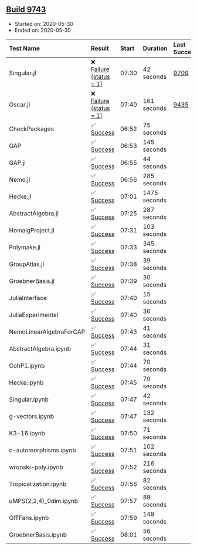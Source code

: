 ## [Build 9743](https://oscarci.mathematik.uni-kl.de/job/oscar/9743/)

* Started on: 2020-05-30
* Ended on: 2020-05-30

| Test Name    | Result | Start | Duration | Last Success | First Failure |
|:-------------|:-------|:------|:---------|:-------------|:--------------|
| Singular.jl | ❌ [Failure (status = 1)](https://oscarci.mathematik.uni-kl.de/job/oscar/9743/artifact/logs/build-9743/Singular.jl.log) | 07:30 | 42 seconds | [9709](https://oscarci.mathematik.uni-kl.de/job/oscar/9709/) | [9710](https://oscarci.mathematik.uni-kl.de/job/oscar/9710/) |
| Oscar.jl | ❌ [Failure (status = 1)](https://oscarci.mathematik.uni-kl.de/job/oscar/9743/artifact/logs/build-9743/Oscar.jl.log) | 07:40 | 161 seconds | [9435](https://oscarci.mathematik.uni-kl.de/job/oscar/9435/) | [9436](https://oscarci.mathematik.uni-kl.de/job/oscar/9436/) |
| CheckPackages | ✅ [Success](https://oscarci.mathematik.uni-kl.de/job/oscar/9743/artifact/logs/build-9743/CheckPackages.log) | 06:52 | 75 seconds |  |  |
| GAP | ✅ [Success](https://oscarci.mathematik.uni-kl.de/job/oscar/9743/artifact/logs/build-9743/GAP.log) | 06:53 | 145 seconds |  |  |
| GAP.jl | ✅ [Success](https://oscarci.mathematik.uni-kl.de/job/oscar/9743/artifact/logs/build-9743/GAP.jl.log) | 06:55 | 44 seconds |  |  |
| Nemo.jl | ✅ [Success](https://oscarci.mathematik.uni-kl.de/job/oscar/9743/artifact/logs/build-9743/Nemo.jl.log) | 06:56 | 285 seconds |  |  |
| Hecke.jl | ✅ [Success](https://oscarci.mathematik.uni-kl.de/job/oscar/9743/artifact/logs/build-9743/Hecke.jl.log) | 07:01 | 1475 seconds |  |  |
| AbstractAlgebra.jl | ✅ [Success](https://oscarci.mathematik.uni-kl.de/job/oscar/9743/artifact/logs/build-9743/AbstractAlgebra.jl.log) | 07:25 | 287 seconds |  |  |
| HomalgProject.jl | ✅ [Success](https://oscarci.mathematik.uni-kl.de/job/oscar/9743/artifact/logs/build-9743/HomalgProject.jl.log) | 07:31 | 103 seconds |  |  |
| Polymake.jl | ✅ [Success](https://oscarci.mathematik.uni-kl.de/job/oscar/9743/artifact/logs/build-9743/Polymake.jl.log) | 07:33 | 345 seconds |  |  |
| GroupAtlas.jl | ✅ [Success](https://oscarci.mathematik.uni-kl.de/job/oscar/9743/artifact/logs/build-9743/GroupAtlas.jl.log) | 07:38 | 39 seconds |  |  |
| GroebnerBasis.jl | ✅ [Success](https://oscarci.mathematik.uni-kl.de/job/oscar/9743/artifact/logs/build-9743/GroebnerBasis.jl.log) | 07:39 | 30 seconds |  |  |
| JuliaInterface | ✅ [Success](https://oscarci.mathematik.uni-kl.de/job/oscar/9743/artifact/logs/build-9743/JuliaInterface.log) | 07:40 | 15 seconds |  |  |
| JuliaExperimental | ✅ [Success](https://oscarci.mathematik.uni-kl.de/job/oscar/9743/artifact/logs/build-9743/JuliaExperimental.log) | 07:40 | 36 seconds |  |  |
| NemoLinearAlgebraForCAP | ✅ [Success](https://oscarci.mathematik.uni-kl.de/job/oscar/9743/artifact/logs/build-9743/NemoLinearAlgebraForCAP.log) | 07:43 | 41 seconds |  |  |
| AbstractAlgebra.ipynb | ✅ [Success](https://oscarci.mathematik.uni-kl.de/job/oscar/9743/artifact/logs/build-9743/AbstractAlgebra.ipynb.log) | 07:44 | 31 seconds |  |  |
| CohP1.ipynb | ✅ [Success](https://oscarci.mathematik.uni-kl.de/job/oscar/9743/artifact/logs/build-9743/CohP1.ipynb.log) | 07:44 | 70 seconds |  |  |
| Hecke.ipynb | ✅ [Success](https://oscarci.mathematik.uni-kl.de/job/oscar/9743/artifact/logs/build-9743/Hecke.ipynb.log) | 07:45 | 70 seconds |  |  |
| Singular.ipynb | ✅ [Success](https://oscarci.mathematik.uni-kl.de/job/oscar/9743/artifact/logs/build-9743/Singular.ipynb.log) | 07:47 | 42 seconds |  |  |
| g-vectors.ipynb | ✅ [Success](https://oscarci.mathematik.uni-kl.de/job/oscar/9743/artifact/logs/build-9743/g-vectors.ipynb.log) | 07:47 | 132 seconds |  |  |
| K3-16.ipynb | ✅ [Success](https://oscarci.mathematik.uni-kl.de/job/oscar/9743/artifact/logs/build-9743/K3-16.ipynb.log) | 07:50 | 71 seconds |  |  |
| c-automorphisms.ipynb | ✅ [Success](https://oscarci.mathematik.uni-kl.de/job/oscar/9743/artifact/logs/build-9743/c-automorphisms.ipynb.log) | 07:51 | 102 seconds |  |  |
| wronski-poly.ipynb | ✅ [Success](https://oscarci.mathematik.uni-kl.de/job/oscar/9743/artifact/logs/build-9743/wronski-poly.ipynb.log) | 07:52 | 216 seconds |  |  |
| Tropicalization.ipynb | ✅ [Success](https://oscarci.mathematik.uni-kl.de/job/oscar/9743/artifact/logs/build-9743/Tropicalization.ipynb.log) | 07:56 | 82 seconds |  |  |
| uMPS(2,2,4)_0dim.ipynb | ✅ [Success](https://oscarci.mathematik.uni-kl.de/job/oscar/9743/artifact/logs/build-9743/uMPS-2-2-4-_0dim.ipynb.log) | 07:57 | 89 seconds |  |  |
| GITFans.ipynb | ✅ [Success](https://oscarci.mathematik.uni-kl.de/job/oscar/9743/artifact/logs/build-9743/GITFans.ipynb.log) | 07:59 | 149 seconds |  |  |
| GroebnerBasis.ipynb | ✅ [Success](https://oscarci.mathematik.uni-kl.de/job/oscar/9743/artifact/logs/build-9743/GroebnerBasis.ipynb.log) | 08:01 | 56 seconds |  |  |
